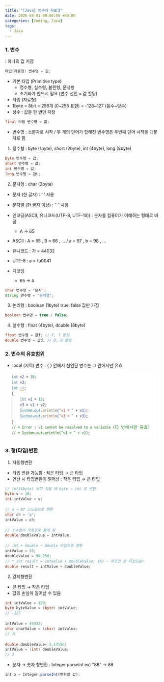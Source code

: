 ```yaml
---
title: "[Java] 변수와 자료형"
date: 2025-08-01 09:00:00 +09:00
categories: [Coding, Java]
tags:
  - Java
---
```


### 1. 변수

: 하나의 값 저장

```java
타입(자료형) 변수명 = 값;
```

- 기본 타입 (Primitive type)
    - 정수형, 실수형, 불린형, 문자형
    - 초기화가 반드시 필요 (변수 선언 = 값 할당)
- 타입 (자료형)
- 1byte = 8bit = 256개 (0~255 표현) = -128~127 (음수~양수)
- 상수 : 값을 한 번만 저장

```java
final 타입 변수명 = 값;
```

* 변수명 : 소문자로 시작 / 두 개의 단어가 합해진 변수명은 두번째 단어 시작을 대문자로 함

1. 정수형 : byte (1byte), short (2byte), int (4byte), long (8byte)

```java
byte 변수명 = 값;
short 변수명 = 값;
int 변수명 = 값;
long 변수명 = 값L;
```

2. 문자형 : char (2byte)

- 문자 (한 글자) : ‘ ‘ 사용
- 문자열 (한 글자 이상) : “ “ 사용
- 인코딩(ASCII, 유니코드(UTF-8, UTF-16)) : 문자를 컴퓨터가 이해하는 형태로 바꿈
  - A → 65

- ASCII : A = 65 , B = 66 , ... / a = 97 , b = 98 , ...
- 유니코드 : 가 = 44032
- UTF-8 : a = \u0041
- 디코딩
  - 65 → A
```java
char 변수명 = '문자';
String 변수명 = "문자열";
```

3. 논리형 : boolean (1byte)
            true, false 값만 가짐
    
```java
boolean 변수명 = true / false;
```

4. 실수형 : float (4byte), double (8byte)

```java
float 변수명 = 값f; // F, f 붙임
double 변수명 = 값d; // D, d 붙임
```

### 2. 변수의 유효범위

- local (지역) 변수 : { } 안에서 선언된 변수는 그 안에서만 유효

<img src="/assets/img/Coding/Java/변수와 자료형/Untitled.png" align="center" alt="type">

### 3. 형(타입)변환

 1) 자동형변환

- 타입 변환 가능함 : 작은 타입 → 큰 타입
- 연산 시 타입변환이 일어남 : 작은 타입 → 큰 타입

```java
// int(4byte) 보다 작을 때 byte → int 로 변환
byte v = 10;
int intValue = v;
    
// a → 97 코드값으로 변환
char ch = 'a';    
intValue = ch;
    
// 소수점이 자동으로 붙게 됨
double doubleValue = intValue;
    
// int + double → double 타입으로 변환
intValue = 55;
doubleValue = 98.25d;
// * int result = intValue + doubleValue; (X) - 무조건 큰 타입으로!
double result = intValue + doubleValue;
```

 2) 강제형변환
- 큰 타입 → 작은 타입
- 값의 손실이 일어날 수 있음

```java
int intValue = 129;
byte byteValue = (byte) intValue;
// -127
        
intValue = 44032;
char charValue = (char) intValue;
// 가
        
double doubleValue= 3.1415d;
intValue = (int) doubleValue;
// 3
```

- 문자 → 숫자 형변환 : Integer.parseInt
  ex) "88" → 88

```jsx
int x = Integer.parseInt(변환할 값);
```